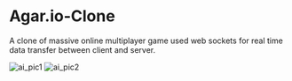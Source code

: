 # Agar.io-Clone

A clone of massive online multiplayer game used web sockets for real time data transfer between client and server.

![ai_pic1](https://user-images.githubusercontent.com/42792434/121154156-58617980-c864-11eb-9d9f-b2ee4ebabcb1.png)
![ai_pic2](https://user-images.githubusercontent.com/42792434/121154166-5ac3d380-c864-11eb-80a5-da933050d350.png)
